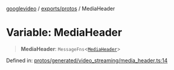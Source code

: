 [googlevideo](../../../README.md) / [exports/protos](../README.md) / MediaHeader

# Variable: MediaHeader

> **MediaHeader**: `MessageFns`\<[`MediaHeader`](../interfaces/MediaHeader.md)\>

Defined in: [protos/generated/video\_streaming/media\_header.ts:14](https://github.com/LuanRT/googlevideo/blob/d9eb9db82e3516a9a277a77a3d25342e9c5bf127/protos/generated/video_streaming/media_header.ts#L14)
